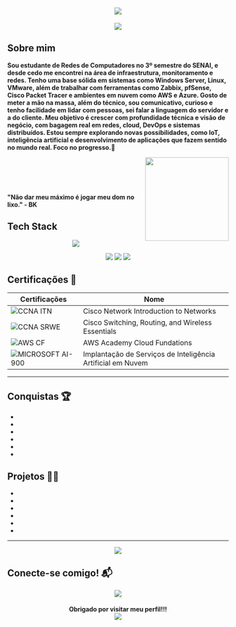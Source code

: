 <h1 align="center">
  <img src="https://capsule-render.vercel.app/api?type=rounded&height=250&color=802C11&text=Guilherme%20Aquino%20⚡&textBg=false&fontColor=FFFFFF">
</h1>

<p align="center">
  <img src="https://readme-typing-svg.herokuapp.com?font=Fira+Code&weight=700&size=21&pause=1000&color=E84E1F&repeat=false&width=435&lines=Network+Analist+%7C+Cloud+Engineer">
</p>

## Sobre mim 

**Sou estudante de Redes de Computadores no 3º semestre do SENAI, e desde cedo me encontrei na área de infraestrutura, monitoramento e redes. Tenho uma base sólida em sistemas como Windows Server, Linux, VMware, além de trabalhar com ferramentas como Zabbix, pfSense, Cisco Packet Tracer e ambientes em nuvem como AWS e Azure. Gosto de meter a mão na massa, além do técnico, sou comunicativo, curioso e tenho facilidade em lidar com pessoas, sei falar a linguagem do servidor e a do cliente.
Meu objetivo é crescer com profundidade técnica e visão de negócio, com bagagem real em redes, cloud, DevOps e sistemas distribuídos. Estou sempre explorando novas possibilidades, como IoT, inteligência artificial e desenvolvimento de aplicações que fazem sentido no mundo real. Foco no progresso.🚀**

<img align="right" height="190" src="https://i.pinimg.com/originals/e6/df/b2/e6dfb22ee8a14be110ec2bed65cc51a5.gif">
<img align="left" height="">


<br><br><br><br>

**"Não dar meu máximo é jogar meu dom no lixo." - BK**


## Tech Stack

<p align="center">
  <img src="https://skillicons.dev/icons?i=arduino,aws,azure,bash,c,debian,git,github,gmail,grafana,html,linux,nginx,notion,ubuntu,windows">
</p>
<p align="center">
  <img src="https://img.shields.io/badge/ChatGPT-74aa9c?logo=openai&logoColor=white">
  <img src="https://img.shields.io/badge/Miro-050038?logo=miro&logoColor=fff">
  <img src="https://img.shields.io/badge/Trello-0052CC?logo=trello&logoColor=fff">
</p>


## Certificações 📝

| Certificações | Nome |
| --- | --- |
| ![CCNA ITN](https://img.shields.io/badge/CCNA_Introduction_to_Networks-t?style=plastic&logo=cisco&color=black&link=https%3A%2F%2Fwww.credly.com%2Fearner%2Fearned%2Fbadge%2Fea96e1f5-eb42-490d-9c35-768114613581) | Cisco Network Introduction to Networks |
| ![CCNA SRWE](https://img.shields.io/badge/CCNA_Switching_Routing_Wireless_Essentials-t?style=plastic&logo=cisco&color=black&link=https%3A%2F%2Fwww.credly.com%2Fearner%2Fearned%2Fbadge%2F822cce41-f29a-4f3e-8694-fbf6cbe53add) | Cisco Switching, Routing, and Wireless Essentials |
| ![AWS CF](https://img.shields.io/badge/AWS_Academy_Cloud_Foundations-t?style=plastic&logo=amazonwebservices&logoColor=yellow&color=black&link=https%3A%2F%2Fwww.credly.com%2Fearner%2Fearned%2Fbadge%2F09eb4ca9-bb93-4c6f-9268-8d97898aa025) | AWS Academy Cloud Fundations |
| ![MICROSOFT AI-900](https://img.shields.io/badge/SENAI_Microsoft_AI_900-t?style=plastic&color=black&link=https%3A%2F%2Fwww.sp.senai.br%2Fconsulta-certificado%3Fqrcode%3D13425154477%2F15060290) | Implantação de Serviços de Inteligência Artificial em Nuvem |

---

## Conquistas 🏆
- 
-
-
-
-
-

## Projetos 🧑‍💻
-
-
-
-
-
-

---

<p align="center">
  <img src="https://github-readme-streak-stats.herokuapp.com?user=Aquino-Gui-7&theme=highcontrast&hide_border=true&short_numbers=true&mode=weekly&card_width=500&card_height=200">
<p/>

## Conecte-se comigo! 📬

<p align="center">
  <a href="https://www.linkedin.com/public-profile/settings?trk=d_flagship3_profile_self_view_public_profile"> <img src="https://custom-icon-badges.demolab.com/badge/LinkedIn-0A66C2?logo=linkedin-white&logoColor=fff"></a>
</p>
<h4 align="center">
  Obrigado por visitar meu perfil!!!
  <div>
    <img src="https://komarev.com/ghpvc/?username=Aquino-Gui-7&color=orange">
  </div>
</h4>
  
